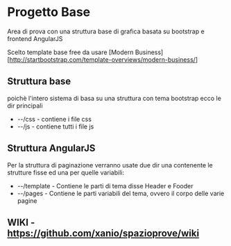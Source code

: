 # Progetto Base
Area di prova con una struttura base di grafica basata su bootstrap e frontend AngularJS

Scelto template base free da usare [Modern Business] [http://startbootstrap.com/template-overviews/modern-business/]

## Struttura base
poichè l'intero sistema di basa su una struttura con tema bootstrap ecco le dir principali

* --/css - contiene i file css
* --/js  - contiene tutti i file js

## Struttura AngularJS
Per la struttura di paginazione verranno usate due dir una contenente le strutture fisse ed una per quelle variabili:

* --/template - Contiene le parti di tema disse Header e Fooder
* --/pages - Contiene le parti variabili del tema, ovvero il corpo delle varie pagine

## WIKI - https://github.com/xanio/spazioprove/wiki
